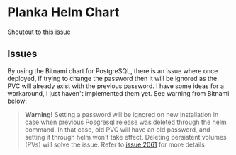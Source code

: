 # Planka Helm Chart

Shoutout to [this issue](https://github.com/plankanban/planka/issues/192)

## Issues

By using the Bitnami chart for PostgreSQL, there is an issue where once deployed, if trying to change the password then it will be ignored as the PVC will already exist with the previous password. I have some ideas for a workaround, I just haven't implemented them yet. See warning from Bitnami below:

> **Warning!** Setting a password will be ignored on new installation in case when previous Posgresql release was deleted through the helm command. In that case, old PVC will have an old password, and setting it through helm won't take effect. Deleting persistent volumes (PVs) will solve the issue. Refer to [issue 2061](https://github.com/bitnami/charts/issues/2061) for more details

